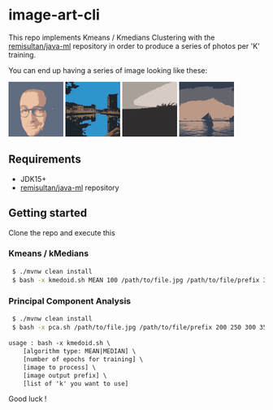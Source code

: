 # image-art-cli

This repo implements Kmeans / Kmedians Clustering with the 
[remisultan/java-ml](https://github.com/remisultan/java-ml) repository in order to produce a 
series of photos per 'K' training.
  
You can end up having a series of image looking like these:

![](gifs/me.gif) 
![](gifs/quais.gif) 
![](gifs/spain.gif) 
![](gifs/sky-pan.gif)

## Requirements

- JDK15+
- [remisultan/java-ml](https://github.com/remisultan/java-ml) repository

## Getting started

Clone the repo and execute this

### Kmeans / kMedians
```bash
 $ ./mvnw clean install
 $ bash -x kmedoid.sh MEAN 100 /path/to/file.jpg /path/to/file/prefix 3 5 8 10 20 50 100 200
```

### Principal Component Analysis
```bash
 $ ./mvnw clean install
 $ bash -x pca.sh /path/to/file.jpg /path/to/file/prefix 200 250 300 350 460 512
```

```
usage : bash -x kmedoid.sh \
    [algorithm type: MEAN|MEDIAN] \
    [number of epochs for training] \
    [image to process] \
    [image output prefix] \ 
    [list of 'k' you want to use]
```

Good luck !

